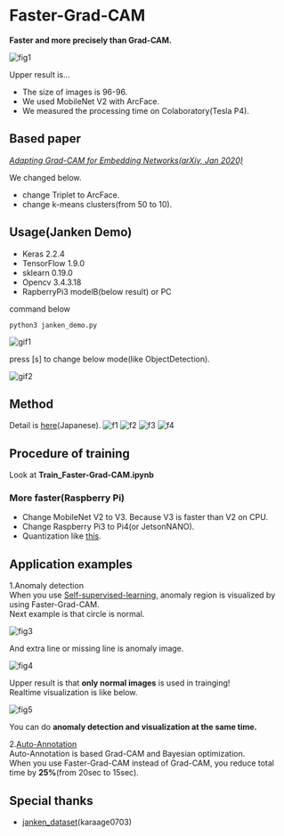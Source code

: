 # Faster-Grad-CAM
**Faster and more precisely than Grad-CAM.**

![fig1](https://github.com/shinmura0/Faster-Grad-CAM/blob/master/images/janken.png "fig1")

Upper result is...
+ The size of images is 96-96.  
+ We used MobileNet V2 with ArcFace.  
+ We measured the processing time on Colaboratory(Tesla P4).

## Based paper
*[Adapting Grad-CAM for Embedding Networks(arXiv, Jan 2020)](https://arxiv.org/abs/2001.06538)*  

We changed below.
+ change Triplet to ArcFace.  
+ change k-means clusters(from 50 to 10).


## Usage(Janken Demo)
+ Keras 2.2.4
+ TensorFlow 1.9.0
+ sklearn 0.19.0
+ Opencv 3.4.3.18
+ RapberryPi3 modelB(below result) or PC

command below

```
python3 janken_demo.py
```

![gif1](https://github.com/shinmura0/Faster-Grad-CAM/blob/master/images/heatmap.gif "gif1")

press [s] to change below mode(like ObjectDetection).

![gif2](https://github.com/shinmura0/Faster-Grad-CAM/blob/master/images/like_ObjectDetection.gif "gif2")

## Method
Detail is [here](https://qiita.com/shinmura0/items/a8668cec387e08308209)(Japanese).
![f1](https://github.com/shinmura0/Faster-Grad-CAM/blob/master/images/step1.png "f1")
![f2](https://github.com/shinmura0/Faster-Grad-CAM/blob/master/images/step2.png "f2")
![f3](https://github.com/shinmura0/Faster-Grad-CAM/blob/master/images/step3.png "f3")
![f4](https://github.com/shinmura0/Faster-Grad-CAM/blob/master/images/step4.png "f4")

## Procedure of training
Look at **Train_Faster-Grad-CAM.ipynb**

### More faster(Raspberry Pi)
+ Change MobileNet V2 to V3. Because V3 is faster than V2 on CPU.
+ Change Raspberry Pi3 to Pi4(or JetsonNANO).
+ Quantization like [this](https://github.com/PINTO0309/PINTO_model_zoo/tree/master/15_Faster-Grad-CAM).

## Application examples
1.Anomaly detection  
When you use [Self-supervised-learning](https://medium.com/analytics-vidhya/spotting-defects-deep-metric-learning-solution-for-mvtec-anomaly-detection-dataset-c77691beb1eb), anomaly region is visualized by using Faster-Grad-CAM.  
Next example is that circle is normal.

![fig3](https://github.com/shinmura0/Faster-Grad-CAM/blob/master/images/normal_image.png "normal")  

And extra line or missing line is anomaly image.

![fig4](https://github.com/shinmura0/Faster-Grad-CAM/blob/master/images/anomaly_detection.png "anomaly")  

Upper result is that **only normal images** is used in trainging!  
Realtime visualization is like below.

![fig5](https://github.com/shinmura0/Faster-Grad-CAM/blob/master/images/anomaly_detection.gif "anomaly_realtime")  

You can do **anomaly detection and visualization at the same time.**

2.[Auto-Annotation](https://github.com/shinmura0/Auto-Annotation)  
Auto-Annotation is based Grad-CAM and Bayesian optimization.  
When you use Faster-Grad-CAM instead of Grad-CAM, you reduce total time by **25%**(from 20sec to 15sec).

## Special thanks
+ [janken_dataset](https://github.com/karaage0703/janken_dataset)(karaage0703)
